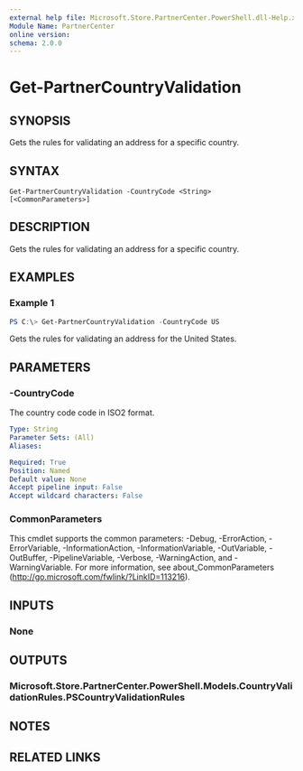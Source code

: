 ```yaml
---
external help file: Microsoft.Store.PartnerCenter.PowerShell.dll-Help.xml
Module Name: PartnerCenter
online version:
schema: 2.0.0
---
```


# Get-PartnerCountryValidation

## SYNOPSIS
Gets the rules for validating an address for a specific country.

## SYNTAX

```
Get-PartnerCountryValidation -CountryCode <String> [<CommonParameters>]
```

## DESCRIPTION
Gets the rules for validating an address for a specific country.

## EXAMPLES

### Example 1

```powershell
PS C:\> Get-PartnerCountryValidation -CountryCode US
```

Gets the rules for validating an address for the United States.

## PARAMETERS

### -CountryCode
The country code code in ISO2 format.

```yaml
Type: String
Parameter Sets: (All)
Aliases:

Required: True
Position: Named
Default value: None
Accept pipeline input: False
Accept wildcard characters: False
```

### CommonParameters
This cmdlet supports the common parameters: -Debug, -ErrorAction, -ErrorVariable, -InformationAction, -InformationVariable, -OutVariable, -OutBuffer, -PipelineVariable, -Verbose, -WarningAction, and -WarningVariable. For more information, see about_CommonParameters (http://go.microsoft.com/fwlink/?LinkID=113216).

## INPUTS

### None

## OUTPUTS

### Microsoft.Store.PartnerCenter.PowerShell.Models.CountryValidationRules.PSCountryValidationRules

## NOTES

## RELATED LINKS
